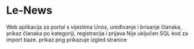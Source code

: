 # Le-News 
Web aplikacija za portal s vijestima
Unos, uređivanje i brisanje članaka, prikaz članaka po kategoriji, registracija i prijava
Nije uključen SQL kod za import baze.
prikaz.png prikazuje izgled stranice
